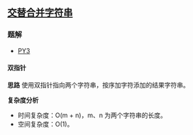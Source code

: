 ## [交替合并字符串](https://leetcode-cn.com/problems/merge-strings-alternately/)

### 题解
+ [PY3](../../py3/1792/1768.py)

#### 双指针
**思路**
使用双指针指向两个字符串，按序加字符添加的结果字符串。

**复杂度分析**
+ 时间复杂度：O(m + n)，m、n 为两个字符串的长度。
+ 空间复杂度：O(1)。